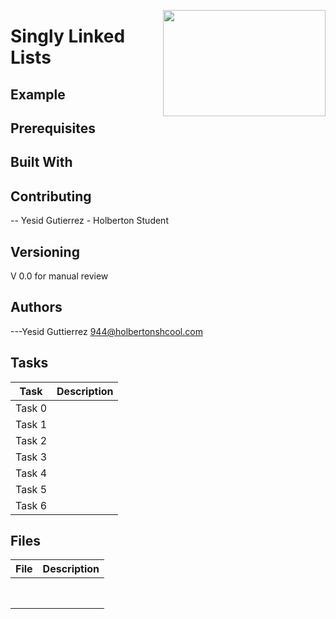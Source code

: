 <p>
<img width="260" height="170" src="https://davidjohncoleman.com/wp-djc/wp-content/uploads/2017/06/HBTN-Borderless-CMYK-Logo-Vertical-Color-Black@1200ppi-300x236.png" align="right" >
</p>





# Singly Linked Lists

  
## Example
  
## Prerequisites

## Built With

## Contributing

-- Yesid Gutierrez - Holberton Student                                        

## Versioning

V 0.0 for manual review

## Authors

  
---Yesid Guttierrez  944@holbertonshcool.com                                    

## Tasks

| Task             | Description                              |
| ------------------ | ---------------------------------------- |
| Task 0  |  |
| Task 1  | |
| Task 2  | |
| Task 3  |  |
| Task 4  | |
| Task 5  | |
| Task 6  | |
## Files

| File               | Description                              |
| ------------------ | ---------------------------------------- |
|       | |
|     |  |
|       | |
|      |  |
|   ||
|     | |
|      |  |
|       |  |
